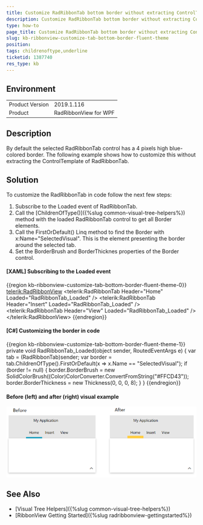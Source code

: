 ```yaml
---
title: Customize RadRibbonTab bottom border without extracting ControlTemplate in Fluent theme
description: Customize RadRibbonTab bottom border without extracting ControlTemplate in Fluent theme
type: how-to
page_title: Customize RadRibbonTab bottom border without extracting ControlTemplate in Fluent theme
slug: kb-ribbonview-customize-tab-bottom-border-fluent-theme
position: 
tags: childrenoftype,underline
ticketid: 1387740
res_type: kb
---
```


## Environment
<table>
	<tr>
		<td>Product Version</td>
		<td>2019.1.116</td>
	</tr>
	<tr>
		<td>Product</td>
		<td>RadRibbonView for WPF</td>
	</tr>
</table>

## Description

By default the selected RadRibbonTab control has a 4 pixels high blue-colored border. The following example shows how to customize this without extracting the ControlTemplate of RadRibbonTab.

## Solution

To customize the RadRibbonTab in code follow the next few steps:

1. Subscribe to the Loaded event of RadRibbonTab.
2. Call the [ChildrenOfType<T>()]({%slug common-visual-tree-helpers%}) method with the loaded RadRibbonTab control to get all Border elements. 
3. Call the FirstOrDefault() Linq method to find the Border with x:Name="SelectedVisual". This is the element presenting the border around the selected tab.
4. Set the BorderBrush and BorderThicknes properties of the Border control.

#### [XAML] Subscribing to the Loaded event
{{region kb-ribbonview-customize-tab-bottom-border-fluent-theme-0}}
	<telerik:RadRibbonView>
		<telerik:RadRibbonTab Header="Home" Loaded="RadRibbonTab_Loaded" />
		<telerik:RadRibbonTab Header="Insert" Loaded="RadRibbonTab_Loaded" />
		<telerik:RadRibbonTab Header="View" Loaded="RadRibbonTab_Loaded" />            
	</telerik:RadRibbonView>
{{endregion}}

#### [C#] Customizing the border in code
{{region kb-ribbonview-customize-tab-bottom-border-fluent-theme-1}}
	private void RadRibbonTab_Loaded(object sender, RoutedEventArgs e)
	{
		var tab = (RadRibbonTab)sender;
		var border = tab.ChildrenOfType<Border>().FirstOrDefault(x => x.Name == "SelectedVisual");
		if (border != null)
		{
			border.BorderBrush = new SolidColorBrush((Color)ColorConverter.ConvertFromString("#FFCD43"));
			border.BorderThickness = new Thickness(0, 0, 0, 8);
		}
	}
{{endregion}}

#### Before (left) and after (right) visual example
![Before (left) and after (right) visual example](images/kb-ribbonview-customize-tab-bottom-border-fluent-theme-0.png)

## See Also
* [Visual Tree Helpers]({%slug common-visual-tree-helpers%})
* [RibbonView Getting Started]({%slug radribbonview-gettingstarted%})

